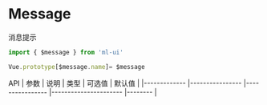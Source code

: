 # Message

消息提示
```js
import { $message } from 'ml-ui'

Vue.prototype[$message.name]= $message
```

API
| 参数          | 说明            | 类型            | 可选值                 | 默认值   |
|-------------  |---------------- |---------------- |---------------------- |-------- |
